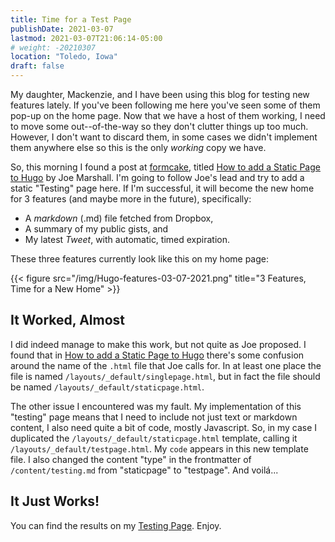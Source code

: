 ```yaml
---
title: Time for a Test Page
publishDate: 2021-03-07
lastmod: 2021-03-07T21:06:14-05:00
# weight: -20210307
location: "Toledo, Iowa"
draft: false
---
```


My daughter, Mackenzie, and I have been using this blog for testing new features lately. If you've been following me here you've seen some of them pop-up on the home page. Now that we have a host of them working, I need to move some out--of-the-way so they don't clutter things up too much.  However, I don't want to discard them, in some cases we didn't implement them anywhere else so this is the only _working_ copy we have.

So, this morning I found a post at [formcake]([https://formcake.com/), titled [How to add a Static Page to Hugo](https://formcake.com/blog/adding-a-single-page-to-hugo) by Joe Marshall.  I'm going to follow Joe's lead and try to add a static "Testing" page here. If I'm successful, it will become the new home for 3 features (and maybe more in the future), specifically:

  - A _markdown_ (.md) file fetched from Dropbox,
  - A summary of my public gists, and 
  - My latest _Tweet_, with automatic, timed expiration.
  
These three features currently look like this on my home page:

 {{< figure src="/img/Hugo-features-03-07-2021.png" title="3 Features, Time for a New Home" >}}
 
 ## It Worked, Almost
 
 I did indeed manage to make this work, but not quite as Joe proposed. I found that in [How to add a Static Page to Hugo](https://formcake.com/blog/adding-a-single-page-to-hugo) there's some confusion around the name of the `.html` file that Joe calls for. In at least one place the file is named `/layouts/_default/singlepage.html`, but in fact the file should be named `/layouts/_default/staticpage.html`.
 
 The other issue I encountered was my fault. My implementation of this "testing" page means that I need to include not just text or markdown content, I also need quite a bit of code, mostly Javascript. So, in my case I duplicated the `/layouts/_default/staticpage.html` template, calling it `/layouts/_default/testpage.html`.  My `code` appears in this new template file. I also changed the content "type" in the frontmatter of `/content/testing.md` from "staticpage" to "testpage".  And voilá...
 
 ## It Just Works!
 
 You can find the results on my [Testing Page](https://blog.summittdweller.com/testing/). Enjoy.
